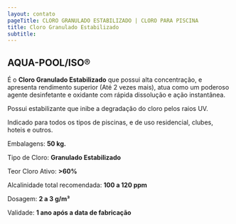 ```yaml
---
layout: contato
pageTitle: CLORO GRANULADO ESTABILIZADO | CLORO PARA PISCINA
title: Cloro Granulado Estabilizado
subtitle:
---
```

## **AQUA-POOL/ISO®**
>
É o **Cloro Granulado Estabilizado** que possui alta concentração, e apresenta rendimento superior (Até 2 vezes mais), atua como um poderoso agente desinfetante e oxidante com rápida dissolução e ação instantânea. 
>

Possui estabilizante que inibe a degradação do cloro pelos raios UV. 

Indicado para todos os tipos de piscinas, e de uso residencial, clubes, hoteis e outros.

Embalagens: **50 kg.**

Tipo de Cloro: **Granulado Estabilizado**

Teor Cloro  Ativo: **>60%**

Alcalinidade total recomendada: **100 a 120 ppm**           

Dosagem: **2 a 3 g/m³**

Validade: **1 ano após a data de fabricação**

